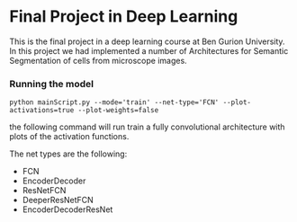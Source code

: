 # Final Project in Deep Learning 
This is the final project in a deep learning course at Ben Gurion University.
In this project we had implemented a number of Architectures for Semantic Segmentation of cells from microscope images.

### Running the model
```
python mainScript.py --mode='train' --net-type='FCN' --plot-activations=true --plot-weights=false
```

the following command will run train a  fully convolutional architecture with plots of the activation functions.

The net types are the following:
- FCN
- EncoderDecoder
- ResNetFCN
- DeeperResNetFCN
- EncoderDecoderResNet 

